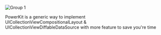 
![Group 1](https://user-images.githubusercontent.com/16545509/197299955-08663f6c-ca9b-49ea-bcf2-20a2a12a1bef.png)

PowerKit is a generic way to implement UICollectionViewCompositionalLayout & UICollectionViewDiffableDataSource with more feature to save you're time 
